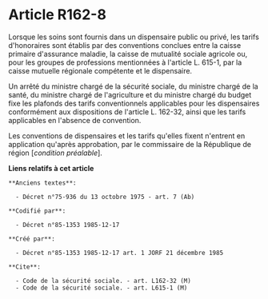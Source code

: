 # Article R162-8

Lorsque les soins sont fournis dans un dispensaire public ou privé, les tarifs d'honoraires sont établis par des conventions
conclues entre la caisse primaire d'assurance maladie, la caisse de mutualité sociale agricole ou, pour les groupes de
professions mentionnées à l'article L. 615-1, par la caisse mutuelle régionale compétente et le dispensaire. 

Un arrêté du ministre chargé de la sécurité sociale, du ministre chargé de la santé, du ministre chargé de l'agriculture et
du ministre chargé du budget fixe les plafonds des tarifs conventionnels applicables pour les dispensaires conformément aux
dispositions de l'article L. 162-32, ainsi que les tarifs applicables en l'absence de convention. 

Les conventions de dispensaires et les tarifs qu'elles fixent n'entrent en application qu'après approbation, par le
commissaire de la République de région [*condition préalable*].

**Liens relatifs à cet article**

	**Anciens textes**:

	  - Décret n°75-936 du 13 octobre 1975 - art. 7 (Ab)

	**Codifié par**:

	  - Décret n°85-1353 1985-12-17

	**Créé par**:

	  - Décret n°85-1353 1985-12-17 art. 1 JORF 21 décembre 1985

	**Cite**:

	  - Code de la sécurité sociale. - art. L162-32 (M)
	  - Code de la sécurité sociale. - art. L615-1 (M)
